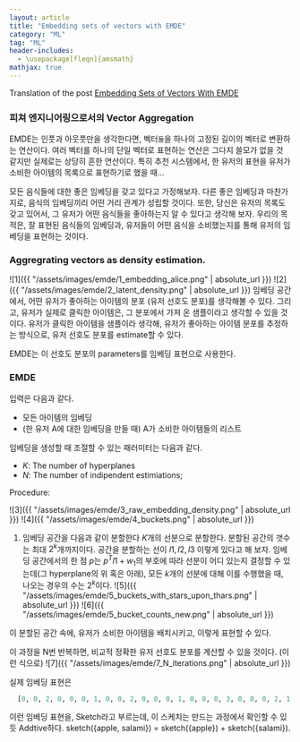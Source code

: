 ```yaml
---
layout: article
title: "Embedding sets of vectors with EMDE"
category: "ML"
tag: "ML"
header-includes:
  - \usepackage[fleqn]{amsmath}
mathjax: true
---
```


Translation of the post [Embedding Sets of Vectors With EMDE](http://nadbordrozd.github.io/blog/2020/09/07/embedding-sets-of-vectors-with-emde/)


### 피쳐 엔지니어링으로서의 Vector Aggregation

EMDE는 인풋과 아웃풋만을 생각한다면, 벡터`들`을 하나의 고정된 길이의 벡터로 변환하는 연산이다. 여러 벡터를 하나의 단일 벡터로 표현하는 연산은 그다지 쓸모가 없을 것 같지만 실제로는 상당히 흔한 연산이다. 특히 추천 시스템에서, 한 유저의 표현을 유저가 소비한 아이템의 목록으로 표현하기로 했을 때...

모든 음식들에 대한 좋은 임베딩을 갖고 있다고 가정해보자. 다른 좋은 임베딩과 마찬가지로, 음식의 임베딩끼리 어떤 거리 관계가 성립할 것이다. 또한, 당신은 유저의 목록도 갖고 있어서, 그 유저가 어떤 음식들을 좋아하는지 알 수 있다고 생각해 보자. 우리의 목적은, 잘 표현된 음식들의 임베딩과, 유저들이 어떤 음식을 소비했는지를 통해 유저의 임베딩을 표현하는 것이다.


### Aggregrating vectors as density estimation.
![1]({{ "/assets/images/emde/1_embedding_alice.png" | absolute_url }})
![2]({{ "/assets/images/emde/2_latent_density.png" | absolute_url }})
임베딩 공간에서, 어떤 유저가 좋아하는 아이템의 분포 (유저 선호도 분포)를 생각해볼 수 있다. 그리고, 유저가 실제로 클릭한 아이템은, 그 분포에서 가져 온 샘플이라고 생각할 수 있을 것이다. 유저가 클릭한 아이템을 샘플이라 생각해, 유저가 좋아하는 아이템 분포를 추정하는 방식으로, 유저 선호도 분포를 estimate할 수 있다.

EMDE는 이 선호도 분포의 parameters를 임베딩 표현으로 사용한다.

### EMDE

입력은 다음과 같다.
- 모든 아이템의 임베딩
- (한 유저 A에 대한 임베딩을 만들 때) A가 소비한 아이템들의 리스트

임베딩을 생성할 때 조절할 수 있는 패러미터는 다음과 같다.
- $K$: The number of hyperplanes
- $N$: The number of indipendent estimiations;

Procedure:

![3]({{ "/assets/images/emde/3_raw_embedding_density.png" | absolute_url }})
![4]({{ "/assets/images/emde/4_buckets.png" | absolute_url }})

1. 임베딩 공간을 다음과 같이 분할한다 $K$개의 선분으로 분할한다. 분할된 공간의 갯수는 최대 $2^{k}$개까지이다.
공간을 분할하는 선이 $l1, l2, l3$ 이렇게 있다고 해 보자. 임베딩 공간에서의 한 점 $p$는 $p^Tl1 + w_1$의 부호에 따라 선분이 어디 있는지 결정할 수 있는데(그 hyperplane의 위 혹은 아래), 모든 $k$개의 선분에 대해 이를 수행했을 때, 나오는 경우의 수는 $2^{k}$이다.
![5]({{ "/assets/images/emde/5_buckets_with_stars_upon_thars.png" | absolute_url }})
![6]({{ "/assets/images/emde/5_bucket_counts_new.png" | absolute_url }})

이 분할된 공간 속에, 유저가 소비한 아이템을 배치시키고, 이렇게 표현할 수 있다.

이 과정을 N번 반복하면, 비교적 정확한 유저 선호도 분포를 계산할 수 있을 것이다. (이런 식으로)
![7]({{ "/assets/images/emde/7_N_iterations.png" | absolute_url }})

실제 임베딩 표현은
```python
  [0, 0, 2, 0, 0, 0, 1, 0, 0, 2, 0, 0, 0, 1, 0, 0, 0, 3, 0, 0, 0, 2, 1, 0, 0, 0, 0]
```
이런 임베딩 표현을, Sketch라고 부르는데, 이 스케치는 만드는 과정에서 확인할 수 있듯 Addtive하다.
sketch({apple, salami}) = sketch({apple}) + sketch({salami}).

